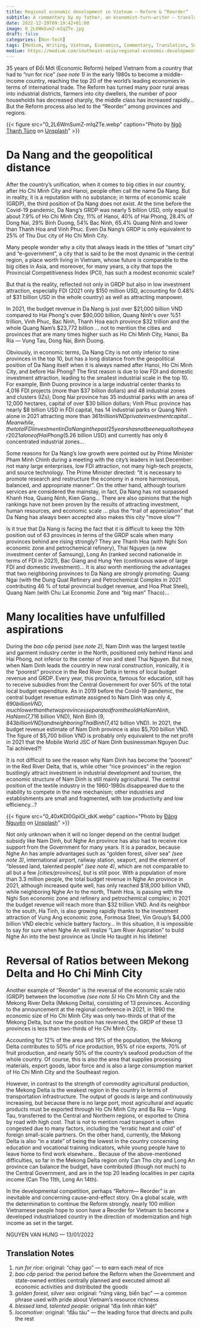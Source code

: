 ```yaml
---
title: Regional economic development in Vietnam — Reform & “Reorder”
subtitle: A commentary by my father, an economist-turn-writer — translated from Vietnamese
date: 2022-12-29T09:19:42+01:00
image: 0_2L6WmSumZ-mIqZTe.jpg
draft: false
categories: [Non-Tech]
tags: [Medium, Writing, Vietnam, Economics, Commentary, Translation, Southeast Asia]
medium: https://medium.com/southeast-asia/regional-economic-development-in-vietnam-reform-reorder-b793d7fee5b
---
```


35 years of Đổi Mới (Economic Reform) helped Vietnam from a country that had to “run for rice” _(see note 1)_ in the early 1980s to become a middle-income country, reaching the top 20 of the world’s leading economies in terms of international trade. The Reform has turned many poor rural areas into industrial districts, farmers into city dwellers, the number of poor households has decreased sharply, the middle class has increased rapidly… But the Reform process also led to the “Reorder” among provinces and regions.

{{< figure src="0_2L6WmSumZ-mIqZTe.webp" caption="Photo by [Ngô Thanh Tùng](https://unsplash.com/@thanhtungo?utm_source=medium&utm_medium=referral) on [Unsplash](https://unsplash.com/?utm_source=medium&utm_medium=referral)" >}}


# Da Nang and the geopolitical distance

After the country’s unification, when it comes to big cities in our country, after Ho Chi Minh City and Hanoi, people often call the name Da Nang. But in reality, it is a reputation with no substance; in terms of economic scale (GRDP), the third position of Da Nang does not exist. At the time before the Covid-19 pandemic, Da Nang’s GRDP was nearly 5 billion USD, only equal to about 7.9% of Ho Chi Minh City, 11% of Hanoi, 40% of Hai Phong, 28.4% of Dong Nai, 29% Binh Duong, 54% Bac Ninh, 65.4% Quang Ninh and lower than Thanh Hoa and Vinh Phuc. Even Da Nang’s GRDP is only equivalent to 25% of Thu Duc city of Ho Chi Minh City.

Many people wonder why a city that always leads in the titles of “smart city” and “e-government”, a city that is said to be the most dynamic in the central region, a place worth living in Vietnam, whose future is comparable to the big cities in Asia, and moreover, for many years, a city that tops the Provincial Competitiveness Index (PCI), has such a modest economic scale?

But that is the reality, reflected not only in GRDP but also in low investment attraction, especially FDI (2021 only $150 million USD, accounting for 0.48% of $31 billion USD in the whole country) as well as attracting manpower.

In 2021, the budget revenue in Da Nang is just over $21,000 billion VND compared to Hai Phong's over $90,000 billion, Quang Ninh's over %51 trillion, Vinh Phuc, Bac Ninh, Thanh Hoa each province $32 trillion and the whole Quang Nam’s $23,772 billion … not to mention the cities and provinces that are many times higher such as Ho Chi Minh City, Hanoi, Ba Ria — Vung Tau, Dong Nai, Binh Duong.

Obviously, in economic terms, Da Nang City is not only inferior to nine provinces in the top 10, but has a long distance from the geopolitical position of Da Nang itself when it is always named after Hanoi, Ho Chi Minh City, and before Hai Phong? The first reason is due to low FDI and domestic investment attraction, leading to the smallest industrial scale in the top 10. For example, Binh Duong province is a large industrial center thanks to 4,016 FDI projects (more than $37 billion dollars) and 48 industrial zones and clusters (IZs); Dong Nai province has 35 industrial parks with an area of ​​12,000 hectares, capital of over $30 billion dollars; Vinh Phuc province has nearly $8 billion USD in FDI capital, has 14 industrial parks or Quang Ninh alone in 2021 attracting more than $361 trillion VND private investment capital… Meanwhile, the total FDI investment in Da Nang in the past 25 years has not been equal to the year 2021 alone of Hai Phong ($5.26 billion USD) and currently has only 6 concentrated industrial zones…

Some reasons for Da Nang’s low growth were pointed out by Prime Minister Pham Minh Chinh during a meeting with the city’s leaders in last December: not many large enterprises, low FDI attraction, not many high-tech projects, and source technology. The Prime Minister directed: “It is necessary to promote research and restructure the economy in a more harmonious, balanced, and appropriate manner”. On the other hand, although tourism services are considered the mainstay, in fact, Da Nang has not surpassed Khanh Hoa, Quang Ninh, Kien Giang… There are also opinions that the high rankings have not been proven by the results of attracting investment, human resources, and economic scale … plus the “trail of appreciation” that Da Nang has always been accepted also makes this city “move slow”?

Is it true that Da Nang is facing the fact that it is difficult to keep the 10th position out of 63 provinces in terms of the GRDP scale when many provinces behind are rising strongly? They are Thanh Hoa (with Nghi Son economic zone and petrochemical refinery), Thai Nguyen (a new investment center of Samsung), Long An (ranked second nationwide in terms of FDI in 2021), Bac Giang and Hung Yen (continuous wave of large FDI and domestic investment)… It is also worth mentioning the advantages that two neighboring provinces to Da Nang are strongly promoting: Quang Ngai (with the Dung Quat Refinery and Petrochemical Complex in 2021 contributing 46 % of total provincial budget revenue, and Hoa Phat Steel), Quang Nam (with Chu Lai Economic Zone and “big man” Thaco)…

# Many localities have unfulfilled aspirations

During the _bao cấp_ period (_see note 2)_, Nam Dinh was the largest textile and garment industry center in the North, positioned only behind Hanoi and Hai Phong, not inferior to the center of iron and steel Thai Nguyen. But now, when Nam Dinh leads the country in new rural construction, ironically, it is the “poorest” province in the Red River Delta in terms of local budget revenue and GRDP. Every year, this province, famous for education, still has to receive subsidies from the Central Government for over 50% of the total local budget expenditure. As in 2019 before the Covid-19 pandemic, the central budget revenue estimate assigned to Nam Dinh was only $4,690 billion VND, much lower than the two provinces separated from the old Ha Nam Ninh, Ha Nam ($7,716 billion VND), Ninh Binh ($9,843 billion VND) and neighboring Thai Binh ($7,412 billion VND). In 2021, the budget revenue estimate of Nam Dinh province is also $5,700 billion VND. The figure of $5,700 billion VND is probably only equivalent to the net profit in 2021 that the Mobile World JSC of Nam Dinh businessman Nguyen Duc Tai achieved?!

It is not difficult to see the reason why Nam Dinh has become the “poorest” in the Red River Delta, that is, while other “rice provinces” in the region bustlingly attract investment in industrial development and tourism, the economic structure of Nam Dinh is still mainly agricultural. The central position of the textile industry in the 1960-1980s disappeared due to the inability to compete in the new mechanism; other industries and establishments are small and fragmented, with low productivity and low efficiency…?

{{< figure src="0_40xKDl0GpiOI_dkK.webp" caption="Photo by [Đăng Nguyễn](https://unsplash.com/@ddawng_rosie?utm_source=medium&utm_medium=referral) on [Unsplash](https://unsplash.com/?utm_source=medium&utm_medium=referral)" >}}


Not only unknown when it will no longer depend on the central budget subsidy like Nam Dinh, but Nghe An province has also had to receive rice support from the Government for many years. It is a paradox, because Nghe An has ample advantages such as “golden forest, silver sea” _(see note 3)_, international airport, railway station, seaport, and the element of “blessed land, talented people” _(see note 4)_, which are not comparable to all but a few _\[cities/provinces\]_, but is still poor. With a population of more than 3.3 million people, the total budget revenue in Nghe An province in 2021, although increased quite well, has only reached $18,000 billion VND, while neighboring Nghe An to the north, Thanh Hoa, is passing with the Nghi Son economic zone and refinery and petrochemical complex; in 2021 the budget revenue will reach more than $32 trillion VND. And its neighbor to the south, Ha Tinh, is also growing rapidly thanks to the investment attraction of Vung Ang economic zone, Formosa Steel, Vin Group’s $4,000 billion VND electric vehicle battery factory… In this situation, it is impossible to say for sure when Nghe An will realize “Lam River Aspiration” to build Nghe An into the best province as Uncle Ho taught in his lifetime!

# Reversal of Ratios between Mekong Delta and Ho Chi Minh City

Another example of “Reorder” is the reversal of the economic scale ratio (GRDP) between the locomotive _(see note 5)_ Ho Chi Minh City and the Mekong River Delta (Mekong Delta), consisting of 13 provinces. According to the announcement at the regional conference in 2021, in 1990 the economic size of Ho Chi Minh City was only two-thirds of that of the Mekong Delta, but now the position has reversed, the GRDP of these 13 provinces is less than two-thirds of Ho Chi Minh City.

Accounting for 12% of the area and 19% of the population, the Mekong Delta contributes to 50% of rice production, 95% of rice exports, 70% of fruit production, and nearly 50% of the country’s seafood production of the whole country. Of course, this is also the area that supplies processing materials, export goods, labor force and is also a large consumption market of Ho Chi Minh City and the Southeast region.

However, in contrast to the strength of commodity agricultural production, the Mekong Delta is the weakest region in the country in terms of transportation infrastructure. The output of goods is large and continuously increasing, but because there is no large port, most agricultural and aquatic products must be exported through Ho Chi Minh City and Ba Ria — Vung Tau, transferred to the Central and Northern regions, or exported to China by road with high cost. That is not to mention road transport is often congested due to many factors, including the “erratic heat and cold” of foreign small-scale partners. On the other hand, currently, the Mekong Delta is also “in a state” of being the lowest in the country concerning education and vocational training indicators, while young people have to leave home to find work elsewhere… Because of the above-mentioned difficulties, so far in the Mekong Delta region only Can Tho city and Long An province can balance the budget, have contributed (though not much) to the Central Government, and are in the top 20 leading localities in per capita income (Can Tho 11th, Long An 14th).

In the developmental competition, perhaps “Reform— Reorder” is an inevitable and concerning cause-and-effect story. On a global scale, with the determination to continue the Reform strongly, nearly 100 million Vietnamese people hope to soon have a Reorder for Vietnam to become a developed industrialized country in the direction of modernization and high income as set in the target.

NGUYEN VAN HUNG — 13/01/2022

## Translation Notes

1.  _run for rice:_ original: “chạy gạo” — to earn each meal of rice
2.  _bao cấp_ period: the period before the Reform when the Government and state-owned entities centrally planned and executed almost all economic activities and distributed the goods
3.  _golden forest, silver sea_: original: “rừng vàng, biển bạc” — a common phrase used with pride about Vietnam’s resource richness
4.  _blessed land, talented people_: original “địa linh nhân kiệt”
5.  _locomotive_: original: “đầu tàu” — the leading force that directs and pulls the rest